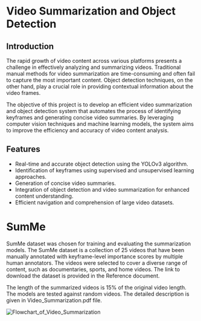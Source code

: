 # Video Summarization and Object Detection

## Introduction

The rapid growth of video content across various platforms presents a challenge in effectively analyzing and summarizing videos. Traditional manual methods for video summarization are time-consuming and often fail to capture the most important content. Object detection techniques, on the other hand, play a crucial role in providing contextual information about the video frames.

The objective of this project is to develop an efficient video summarization and object detection system that automates the process of identifying keyframes and generating concise video summaries. By leveraging computer vision techniques and machine learning models, the system aims to improve the efficiency and accuracy of video content analysis.

## Features

- Real-time and accurate object detection using the YOLOv3 algorithm.
- Identification of keyframes using supervised and unsupervised learning approaches.
- Generation of concise video summaries.
- Integration of object detection and video summarization for enhanced content understanding.
- Efficient navigation and comprehension of large video datasets.

# SumMe 
SumMe dataset was chosen for training and evaluating the summarization models. The SumMe dataset is a collection of 25 videos that have been manually annotated with keyframe-level importance scores by multiple human annotators. The videos were selected to cover a diverse range of content, such as documentaries, sports, and home videos.
The link to download the dataset is provided in the Reference document.

The length of the summarized videos is 15% of the original video length. The models are tested against random videos. The detailed description is given in Video_Summarization.pdf file. 

![Flowchart_of_Video_Summarization](https://github.com/ersuheb/Video_Summarization_and_Object_Detection/assets/81223989/d5ade43f-69e1-444f-b669-cb65a1c46b2b)
